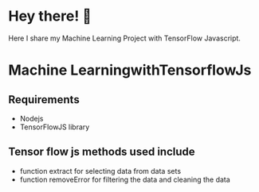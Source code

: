 # Hey there! 👋
Here I share my Machine Learning Project with TensorFlow Javascript.
# Machine LearningwithTensorflowJs

## Requirements
*  Nodejs
*  TensorFlowJS library

  ## Tensor flow js methods used include
  * function extract for selecting data from data sets
  * function removeError for filtering the data and cleaning the data
    
